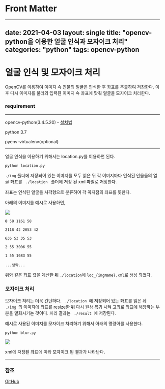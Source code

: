 # Front Matter
---
date: 2021-04-03
layout: single
title:  "opencv-python을 이용한 얼굴 인식과 모자이크 처리"
categories: "python"
tags: opencv-python
---

# 얼굴 인식 및 모자이크 처리



 OpenCV를 이용하여 이미지 속 인물의 얼굴은 인식한 후  좌표를 추출하여 저장한다. 이후 다시 이미지를 불러와 입력된 이미지 속 좌표에 맞춰 얼굴을 모자이크 처리한다.



### requirement

****

opencv-python(3.4.5.20) - [설치법](https://bobr2.tistory.com/entry/Python-whl-%ED%8C%8C%EC%9D%BC-%EC%84%A4%EC%B9%98-%EB%B0%A9%EB%B2%95)

python 3.7

pyenv-virtualenv(optional)

****



얼굴 인식을 이용하기 위해서는 location.py를 이용하면 된다.

```bash
python location.py
```

<code>./img</code> 폴더에 저장되어 있는 이미지를 모두 읽은 뒤 각 이미지마다 인식된 인물들의 얼굴 좌표를  <code> ./location </code> 폴더에 저장 된 xml 파일로 저장한다.



 좌표는 인식된 얼굴을 사각형으로 분류하여 각 꼭지점의 좌표를 뜻한다.



아래의 이미지를 예시로 사용하면,

<img src='https://ifh.cc/g/kFxac1.jpg' border='0'>



```
8 58 1161 58

2118 42 2053 42

636 53 35 53

2 55 3006 55

1 55 1683 55

...생략...
```



위와 같은 좌표 값을 계산한 뒤 <code>./location</code>에 <code>loc_{imgName}.xml</code>로 생성 되었다.



### 모자이크 처리

모자이크 처리는 더욱 간단하다. <code> ./location </code>에 저장되어 있는 좌표를 읽은 뒤 <code> ./img </code>의 이미지에 좌표를 resize한 뒤 다시 원상 복귀 시켜 고의로 좌표에 해당하는 부분을 열화시키는 것이다. 처리 결과는 <code> ./result </code>에 저장된다.



예시로 사용된 이미지를 모자이크 처리하기 위해서 아래의 명령어를 사용한다.

```
python blur.py
```

<img src='https://ifh.cc/g/PuXbCK.jpg' border='0'>

xml에 저장된 좌표에 따라 모자이크 된 결과가 나타난다.

****

### 참조

[GitHub](https://github.com/devGyu97/opencv-face-recognition.git)

